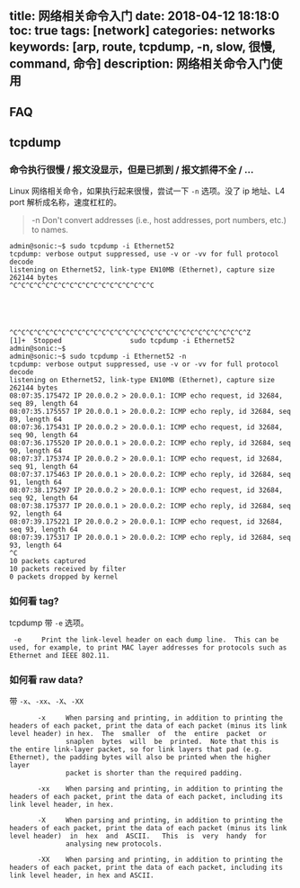 title: 网络相关命令入门
date: 2018-04-12 18:18:0
toc: true
tags: [network]
categories: networks
keywords: [arp, route, tcpdump, -n, slow, 很慢, command, 命令]
description: 网络相关命令入门使用
---

## FAQ

## tcpdump 

### 命令执行很慢 / 报文没显示，但是已抓到 / 报文抓得不全 / ...

Linux 网络相关命令，如果执行起来很慢，尝试一下 `-n` 选项。没了 ip 地址、L4 port 解析成名称，速度杠杠的。

> -n     Don't convert addresses (i.e., host addresses, port numbers, etc.) to names.

```
admin@sonic:~$ sudo tcpdump -i Ethernet52
tcpdump: verbose output suppressed, use -v or -vv for full protocol decode
listening on Ethernet52, link-type EN10MB (Ethernet), capture size 262144 bytes
^C^C^C^C^C^C^C^C^C^C^C^C^C^C^C^C^C^C





^C^C^C^C^C^C^C^C^C^C^C^C^C^C^C^C^C^C^C^C^C^C^C^C^C^C^C^C^C^Z
[1]+  Stopped                 sudo tcpdump -i Ethernet52
admin@sonic:~$
admin@sonic:~$ sudo tcpdump -i Ethernet52 -n
tcpdump: verbose output suppressed, use -v or -vv for full protocol decode
listening on Ethernet52, link-type EN10MB (Ethernet), capture size 262144 bytes
08:07:35.175472 IP 20.0.0.2 > 20.0.0.1: ICMP echo request, id 32684, seq 89, length 64
08:07:35.175557 IP 20.0.0.1 > 20.0.0.2: ICMP echo reply, id 32684, seq 89, length 64
08:07:36.175431 IP 20.0.0.2 > 20.0.0.1: ICMP echo request, id 32684, seq 90, length 64
08:07:36.175520 IP 20.0.0.1 > 20.0.0.2: ICMP echo reply, id 32684, seq 90, length 64
08:07:37.175374 IP 20.0.0.2 > 20.0.0.1: ICMP echo request, id 32684, seq 91, length 64
08:07:37.175463 IP 20.0.0.1 > 20.0.0.2: ICMP echo reply, id 32684, seq 91, length 64
08:07:38.175297 IP 20.0.0.2 > 20.0.0.1: ICMP echo request, id 32684, seq 92, length 64
08:07:38.175377 IP 20.0.0.1 > 20.0.0.2: ICMP echo reply, id 32684, seq 92, length 64
08:07:39.175221 IP 20.0.0.2 > 20.0.0.1: ICMP echo request, id 32684, seq 93, length 64
08:07:39.175317 IP 20.0.0.1 > 20.0.0.2: ICMP echo reply, id 32684, seq 93, length 64
^C
10 packets captured
10 packets received by filter
0 packets dropped by kernel
```

### 如何看 tag?

tcpdump 带 `-e` 选项。

```
 -e     Print the link-level header on each dump line.  This can be used, for example, to print MAC layer addresses for protocols such as Ethernet and IEEE 802.11.
```

### 如何看 raw data?

带 `-x`、`-xx`、`-X`、`-XX`

```
       -x     When parsing and printing, in addition to printing the headers of each packet, print the data of each packet (minus its link level header) in hex.  The  smaller  of  the  entire  packet  or
              snaplen  bytes  will  be  printed.  Note that this is the entire link-layer packet, so for link layers that pad (e.g. Ethernet), the padding bytes will also be printed when the higher layer
              packet is shorter than the required padding.

       -xx    When parsing and printing, in addition to printing the headers of each packet, print the data of each packet, including its link level header, in hex.

       -X     When parsing and printing, in addition to printing the headers of each packet, print the data of each packet (minus its link level header)  in  hex  and  ASCII.   This  is  very  handy  for
              analysing new protocols.

       -XX    When parsing and printing, in addition to printing the headers of each packet, print the data of each packet, including its link level header, in hex and ASCII.
```

